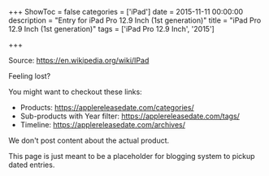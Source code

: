 +++
ShowToc = false
categories = ['iPad']
date = 2015-11-11 00:00:00
description = "Entry for iPad Pro 12.9 Inch (1st generation)"
title = "iPad Pro 12.9 Inch (1st generation)"
tags = ['iPad Pro 12.9 Inch', '2015']

+++

Source: https://en.wikipedia.org/wiki/IPad

Feeling lost?

You might want to checkout these links:
- Products: https://applereleasedate.com/categories/
- Sub-products with Year filter: https://applereleasedate.com/tags/
- Timeline: https://applereleasedate.com/archives/

We don't post content about the actual product. 



This page is just meant to be a placeholder for blogging system to pickup dated entries. 


